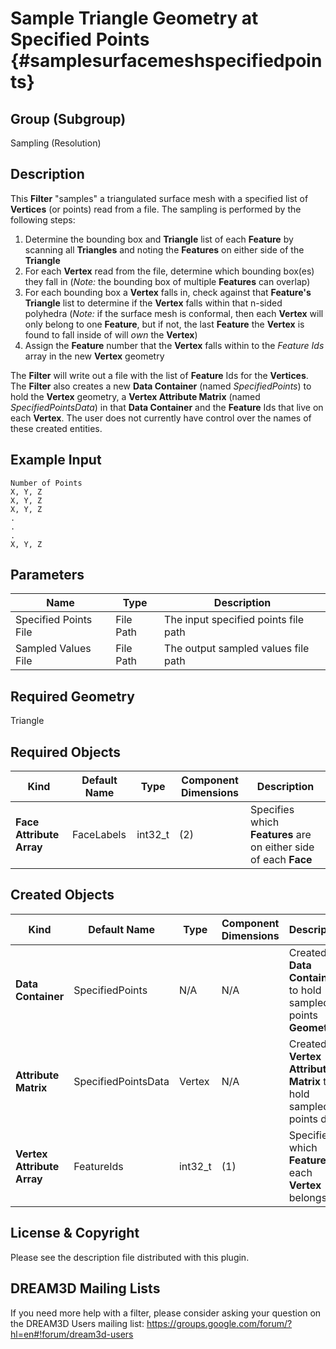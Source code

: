 Sample Triangle Geometry at Specified Points {#samplesurfacemeshspecifiedpoints}
=============

## Group (Subgroup) ##
Sampling (Resolution)

## Description ##
This **Filter** "samples" a triangulated surface mesh with a specified list of **Vertices** (or points) read from a file.  The sampling is performed by the following steps:

1. Determine the bounding box and **Triangle** list of each **Feature** by scanning all **Triangles** and noting the **Features** on either side of the **Triangle**
2. For each **Vertex** read from the file, determine which bounding box(es) they fall in (*Note:* the bounding box of multiple **Features** can overlap)
3. For each bounding box a **Vertex** falls in, check against that **Feature's** **Triangle** list to determine if the **Vertex** falls within that n-sided polyhedra (*Note:* if the surface mesh is conformal, then each **Vertex** will only belong to one **Feature**, but if not, the last **Feature** the **Vertex** is found to fall inside of will *own* the **Vertex**)
4. Assign the **Feature** number that the **Vertex** falls within to the *Feature Ids* array in the new **Vertex** geometry

The **Filter** will write out a file with the list of **Feature** Ids for the **Vertices**.  The **Filter** also creates a new **Data Container** (named _SpecifiedPoints_) to hold the **Vertex** geometry, a **Vertex Attribute Matrix** (named _SpecifiedPointsData_) in that **Data Container** and the **Feature** Ids that live on each **Vertex**.  The user does not currently have control over the names of these created entities.

## Example Input ##

	Number of Points
	X, Y, Z
	X, Y, Z
	X, Y, Z
	.
	.
	.
	X, Y, Z

## Parameters ##
| Name | Type | Description |
|------|------|------|
| Specified Points File | File Path | The input specified points file path |
| Sampled Values File | File Path | The output sampled values file path |

## Required Geometry ##
Triangle

## Required Objects ##
| Kind | Default Name | Type | Component Dimensions | Description |
|------|--------------|-------------|---------|-----|
| **Face Attribute Array** | FaceLabels | int32_t | (2) | Specifies which **Features** are on either side of each **Face** |

## Created Objects ##
| Kind | Default Name | Type | Component Dimensions | Description |
|------|--------------|-------------|---------|-----|
| **Data Container** | SpecifiedPoints | N/A | N/A  | Created **Data Container** to hold sampled points **Geometry** |
| **Attribute Matrix** | SpecifiedPointsData | Vertex | N/A  | Created **Vertex Attribute Matrix** to hold sampled points data |
| **Vertex Attribute Array** | FeatureIds | int32_t | (1) | Specifies to which **Feature** each **Vertex** belongs |


## License & Copyright ##

Please see the description file distributed with this plugin.

## DREAM3D Mailing Lists ##

If you need more help with a filter, please consider asking your question on the DREAM3D Users mailing list:
https://groups.google.com/forum/?hl=en#!forum/dream3d-users


